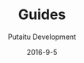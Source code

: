 ---
title: Guides
sections:
    -
        template: banner
        text: "# Guides\n\nLearn how to get along with HashBrown"
        image: 50d05eee9088c589bfd5a5a3a3043c0ebcc4972b
        theme: dark
    -
        template: richTextSection
        includeGrandchildren: false
        text: "## Beginner\n\n*   [Hello world](/guides/hello-world)\n*   [Introduction to the dashboard](/guides/introduction-to-the-dashboard)\n*   [Introduction to the CMS](/guides/introduction-to-the-cms)"
    -
        template: richTextSection
        includeGrandchildren: false
        text: "## Intermediate\n\n*   [Synchronising HashBrown projects](/guides/synchronising-hashbrown-projects/)"
meta:
    id: bf70856caed6633b734d5b0e7b61a651305571f1
    parentId: ""
    language: en
date: '2016-9-5'
author: 'Putaitu Development'
permalink: /guides/
layout: sectionPage
---